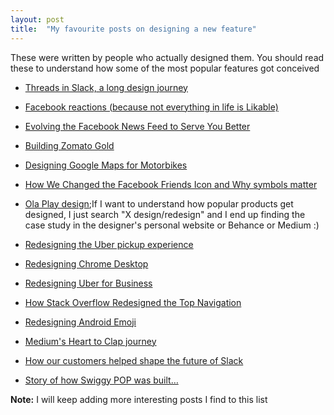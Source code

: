 ```yaml
---
layout: post
title:  "My favourite posts on designing a new feature"
---
```


 These were written by people who actually designed them. You should read these to understand how some of the most popular features got conceived

- [Threads in Slack, a long design journey](https://slack.design/threads-in-slack-a-long-design-journey-a7c3f410ecb4)

- [Facebook reactions (because not everything in life is Likable)](https://medium.com/facebook-design/reactions-not-everything-in-life-is-likable-5c403de72a3f)

- [Evolving the Facebook News Feed to Serve You Better](https://medium.com/facebook-design/evolving-the-facebook-news-feed-to-serve-you-better-f844a5cb903d)

- [Building Zomato Gold](https://uxdesign.cc/building-zomato-gold-design-process-challenges-learnings-from-designing-a-subscription-fcf7cdf5ae17)

- [Designing Google Maps for Motorbikes](https://design.google/library/designing-google-maps-motorbikes/)

- [How We Changed the Facebook Friends Icon and Why symbols matter](https://medium.com/facebook-design/how-we-changed-the-facebook-friends-icon-dc8526ea9ea8)

- [Ola Play design](https://behance.net/gallery/48694387/Ola-Play-V10-Platform-Design);If I want to understand how popular products get designed, I just search "X design/redesign" and I end up finding the case study in the designer's personal website or Behance or Medium :)

- [Redesigning the Uber pickup experience](http://simonpan.com/work/uber/)

- [Redesigning Chrome Desktop](https://medium.com/google-design/redesigning-chrome-desktop-769aeb5ab987#.qs4tjv4o4)

- [Redesigning Uber for Business](https://medium.com/uber-design/redesigning-uber-for-business-a20b2744e2d4)

- [How Stack Overflow Redesigned the Top Navigation](https://stackoverflow.blog/2017/02/14/why-stack-overflow-redesigned-the-top-navigation/)

- [Redesigning Android Emoji](https://medium.com/google-design/redesigning-android-emoji-cb22e3b51cc6)

- [Medium's Heart to Clap journey](https://medium.engineering/-b10bec20de1d)

- [How our customers helped shape the future of Slack](https://slackhq.com/designing-the-future-of-slack-with-customers)

- [Story of how Swiggy POP was built…](https://bytes.swiggy.com/story-of-how-swiggy-pop-was-built-773e34d4ff87)

**Note:** I will keep adding more interesting posts I find to this list
